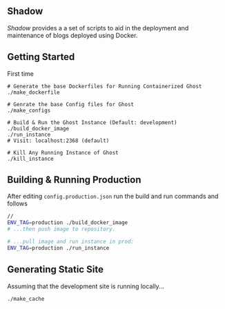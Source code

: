 Shadow
------------

_Shadow_ provides a a set of scripts to aid in the deployment
and maintenance of blogs deployed using Docker.

## Getting Started

First time
```
# Generate the base Dockerfiles for Running Containerized Ghost
./make_dockerfile

# Genrate the base Config files for Ghost
./make_configs

# Build & Run the Ghost Instance (Default: development)
./build_docker_image
./run_instance
# Visit: localhost:2368 (default)

# Kill Any Running Instance of Ghost
./kill_instance
```

## Building & Running Production

After editing `config.production.json` run the build and run commands and follows
```bash
//
ENV_TAG=production ./build_docker_image
# ...then push image to repository.

# ...pull image and run instance in prod:
ENV_TAG=production ./run_instance
```

## Generating Static Site
Assuming that the development site is running locally...
```
./make_cache
```
